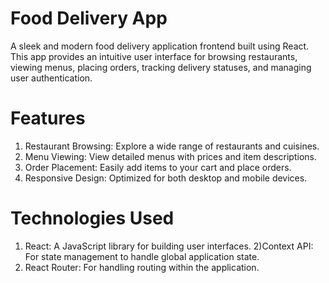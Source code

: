 
# Food Delivery App
A sleek and modern food delivery application frontend built using React. This app provides an intuitive user interface for browsing restaurants, viewing menus, placing orders, tracking delivery statuses, and managing user authentication.

# Features
1) Restaurant Browsing: Explore a wide range of restaurants and cuisines.
2) Menu Viewing: View detailed menus with prices and item descriptions.
3) Order Placement: Easily add items to your cart and place orders.
4) Responsive Design: Optimized for both desktop and mobile devices.

# Technologies Used
1) React: A JavaScript library for building user interfaces.
2)Context API: For state management to handle global application state.
3) React Router: For handling routing within the application.


